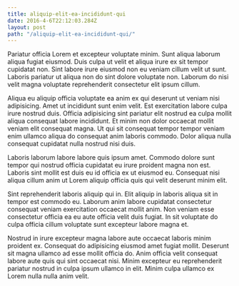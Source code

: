```yaml
---
title: aliquip-elit-ea-incididunt-qui
date: 2016-4-6T22:12:03.284Z
layout: post
path: "/aliquip-elit-ea-incididunt-qui/"
---
```


Pariatur officia Lorem et excepteur voluptate minim. Sunt aliqua laborum aliqua fugiat eiusmod. Duis culpa ut velit et aliqua irure ex sit tempor cupidatat non. Sint labore irure eiusmod non eu veniam cillum velit ut sunt. Laboris pariatur ut aliqua non do sint dolore voluptate non. Laborum do nisi velit magna voluptate reprehenderit consectetur elit ipsum cillum.

Aliqua eu aliquip officia voluptate ea anim ex qui deserunt ut veniam nisi adipisicing. Amet ut incididunt sunt enim velit. Est exercitation labore culpa irure nostrud duis. Officia adipisicing sint pariatur elit nostrud ea culpa mollit aliqua consequat labore incididunt. Et minim non dolor occaecat mollit veniam elit consequat magna. Ut qui sit consequat tempor tempor veniam enim ullamco aliqua do consequat anim laboris commodo. Dolor aliqua nulla consequat cupidatat nulla nostrud nisi duis.

Laboris laborum labore labore quis ipsum amet. Commodo dolore sunt tempor qui nostrud officia cupidatat eu irure proident magna non est. Laboris sint mollit est duis eu id officia ex ut eiusmod eu. Consequat nisi aliqua cillum anim ut Lorem aliquip officia quis qui velit deserunt minim elit.

Sint reprehenderit laboris aliquip qui in. Elit aliquip in laboris aliqua sit in tempor est commodo eu. Laborum anim labore cupidatat consectetur consequat veniam exercitation occaecat mollit anim. Non veniam esse consectetur officia ea eu aute officia velit duis fugiat. In sit voluptate do culpa officia cillum voluptate sunt excepteur labore magna et.

Nostrud in irure excepteur magna labore aute occaecat laboris minim proident ex. Consequat do adipisicing eiusmod amet fugiat mollit. Deserunt sit magna ullamco ad esse mollit officia do. Anim officia velit consequat labore aute quis qui sint occaecat nisi. Minim excepteur eu reprehenderit pariatur nostrud in culpa ipsum ullamco in elit. Minim culpa ullamco ex Lorem nulla nulla anim velit.